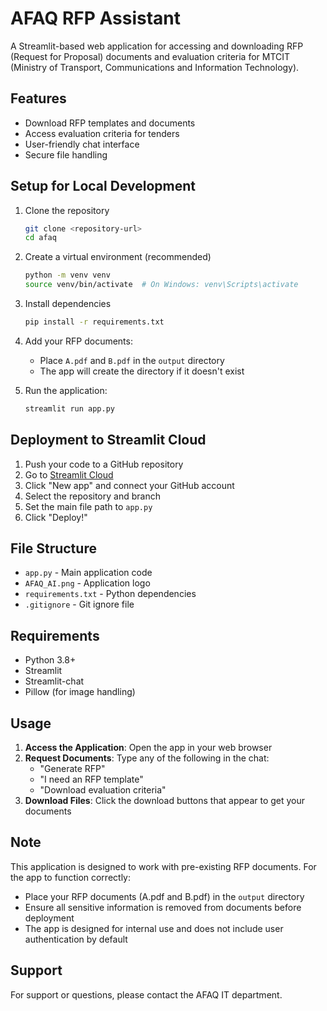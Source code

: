 # AFAQ RFP Assistant

A Streamlit-based web application for accessing and downloading RFP (Request for Proposal) documents and evaluation criteria for MTCIT (Ministry of Transport, Communications and Information Technology).

## Features

- Download RFP templates and documents
- Access evaluation criteria for tenders
- User-friendly chat interface
- Secure file handling

## Setup for Local Development

1. Clone the repository
   ```bash
   git clone <repository-url>
   cd afaq
   ```

2. Create a virtual environment (recommended)
   ```bash
   python -m venv venv
   source venv/bin/activate  # On Windows: venv\Scripts\activate
   ```

3. Install dependencies
   ```bash
   pip install -r requirements.txt
   ```

4. Add your RFP documents:
   - Place `A.pdf` and `B.pdf` in the `output` directory
   - The app will create the directory if it doesn't exist

5. Run the application:
   ```bash
   streamlit run app.py
   ```

## Deployment to Streamlit Cloud

1. Push your code to a GitHub repository
2. Go to [Streamlit Cloud](https://share.streamlit.io/)
3. Click "New app" and connect your GitHub account
4. Select the repository and branch
5. Set the main file path to `app.py`
6. Click "Deploy!"

## File Structure

- `app.py` - Main application code
- `AFAQ_AI.png` - Application logo
- `requirements.txt` - Python dependencies
- `.gitignore` - Git ignore file

## Requirements

- Python 3.8+
- Streamlit
- Streamlit-chat
- Pillow (for image handling)

## Usage

1. **Access the Application**: Open the app in your web browser
2. **Request Documents**: Type any of the following in the chat:
   - "Generate RFP"
   - "I need an RFP template"
   - "Download evaluation criteria"
3. **Download Files**: Click the download buttons that appear to get your documents

## Note

This application is designed to work with pre-existing RFP documents. For the app to function correctly:
- Place your RFP documents (A.pdf and B.pdf) in the `output` directory
- Ensure all sensitive information is removed from documents before deployment
- The app is designed for internal use and does not include user authentication by default

## Support

For support or questions, please contact the AFAQ IT department.
